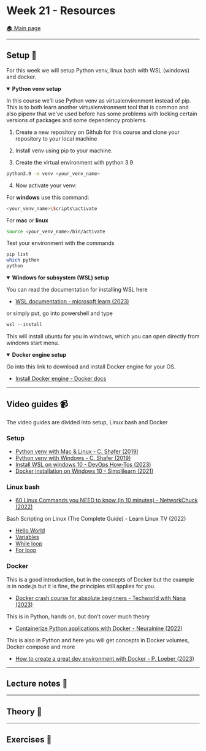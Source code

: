 
# Week 21 - Resources

[:house: Main page](https://github.com/kokchun/Data-engineering-AI22)

---
## Setup :wrench:

For this week we will setup Python venv, linux bash with WSL (windows) and docker. 


<details open>

<summary><b>Python venv setup</b></summary>

In this course we'll use Python venv as virtualenvironment instead of pip. This is to both learn another virtualenvironment tool that is common and also pipenv that we've used before has some problems with locking certain versions of packages and some dependency problems. 

1. Create a new repository on Github for this course and clone your repository to your local machine

2. Install venv using pip to your machine.

3. Create the virtual environment with python 3.9

```bash
python3.9 -m venv <your_venv_name>
```

4. Now activate your venv: 

For **windows** use this command: 

```bash
<your_venv_name>\Scripts\activate 
```

For **mac** or **linux**

```bash
source <your_venv_name>/bin/activate
```

Test your environment with the commands 

```bash
pip list 
which python
python
```

</details>

<details open>

<summary><b>Windows for subsystem (WSL) setup</b></summary>

You can read the documentation for installing WSL here 
- [WSL documentation - microsoft learn (2023)](https://learn.microsoft.com/en-us/windows/wsl/install)

or simply put, go into powershell and type 

```powershell
wsl --install
```

This will install ubuntu for you in windows, which you can open directly from windows start menu. 

</details>


<details open> 

<summary><b>Docker engine setup</b></summary>

Go into this link to download and install Docker engine for your OS. 
- [Install Docker engine - Docker docs](https://docs.docker.com/engine/install/)

</details>


---   
## Video guides :video_camera:

The video guides are divided into setup, Linux bash and Docker 

### Setup
- [Python venv with Mac & Linux - C. Shafer (2019)](https://www.youtube.com/watch?v=Kg1Yvry_Ydk)
- [Python venv with Windows - C. Shafer (2019)](https://www.youtube.com/watch?v=APOPm01BVrk)
- [Install WSL on windows 10 - DevOps How-Tos (2023)](https://www.youtube.com/watch?v=VkJHRpgJxMY)
- [Docker installation on Windows 10 - Simplilearn (2021)](https://www.youtube.com/watch?v=5nX8U8Fz5S0)

### Linux bash

- [60 Linux Commands you NEED to know (in 10 minutes) - NetworkChuck (2022)](https://www.youtube.com/watch?v=gd7BXuUQ91w)


Bash Scripting on Linux (The Complete Guide) - Learn Linux TV (2022)
- [Hello World](https://www.youtube.com/watch?v=boqC9QenshY&list=PLT98CRl2KxKGj-VKtApD8-zCqSaN2mD4w&index=2)
- [Variables](https://www.youtube.com/watch?v=uQE_4Q-HZZw&list=PLT98CRl2KxKGj-VKtApD8-zCqSaN2mD4w&index=3)
- [While loop](https://www.youtube.com/watch?v=R0tTsdQ_9Vw&list=PLT98CRl2KxKGj-VKtApD8-zCqSaN2mD4w&index=7)
- [For loop](https://www.youtube.com/watch?v=HvzI7c3eK5k&list=PLT98CRl2KxKGj-VKtApD8-zCqSaN2mD4w&index=9)



### Docker

This is a good introduction, but in the concepts of Docker but the example is in node.js but it is fine, the principles still applies for you. 
- [Docker crash course for absolute beginners - Techworld with Nana (2023)](https://www.youtube.com/watch?v=pg19Z8LL06w)


This is in Python, hands on, but don't cover much theory 
- [Containerize Python applications with Docker - Neuralnine (2022)](https://www.youtube.com/watch?v=0TFWtfFY87U)

This is also in Python and here you will get concepts in Docker volumes, Docker compose and more
- [How to create a great dev environment with Docker - P. Loeber (2023)](https://www.youtube.com/watch?v=0H2miBK_gAk)

---
## Lecture notes :book:


---
## Theory :book:

---
## Exercises :running:
